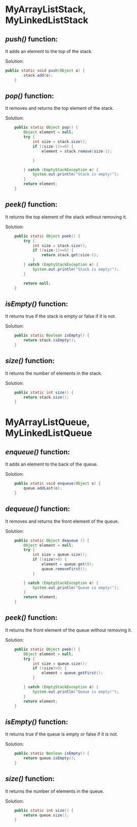 # MyArrayListStack, MyLinkedListStack

## _push()_ function: 
It adds an element to the top of the stack.

Solution:

```java
public static void push(Object o) {
        stack.add(o);
    } 
```

## _pop()_ function: 
It removes and returns the top element of the stack.

Solution:

```java
    public static Object pop() {
        Object element = null;
        try {
            int size = stack.size();
            if ((size-1)>=0) {
                element = stack.remove(size-1);

            }

        } catch (EmptyStackException e) {
            System.out.println("Stack is empty!");
        }
        return element;
    }
```

## _peek()_ function: 
It returns the top element of the stack without removing it.

Solution:

```java
    public static Object peek() {
        try {
            int size = stack.size();
            if ((size-1)>=0) {
                return stack.get(size-1);
            }
        } catch (EmptyStackException e) {
            System.out.println("Stack is empty!");
        }

        return null;
    }
```

## _isEmpty()_ function: 
It returns true if the stack is empty or false if it is not.

Solution:

```java
    public static Boolean isEmpty() {
        return stack.isEmpty();
    }
```

## _size()_ function: 
It returns the number of elements in the stack.

Solution:

```java
    public static int size() {
        return stack.size();
    }
```


# MyArrayListQueue, MyLinkedListQueue

## _enqueue()_ function: 
It adds an element to the back of the queue.

Solution:

```java
    public static void enqueue(Object o) {
        queue.addLast(o);
    }
```

## _dequeue()_ function: 
It removes and returns the front element of the queue.

Solution:

```java
    public static Object dequeue () {
        Object element = null;
        try {
            int size = queue.size();
            if ((size)>0) {
                element = queue.get(0);
                queue.removeFirst();
            }

        } catch (EmptyStackException e) {
            System.out.println("Queue is empty!");
        }
        return element;
    }
```

## _peek()_ function: 
It returns the front element of the queue without removing it.

Solution:

```java
    public static Object peek() {
        Object element = null;
        try {
            int size = queue.size();
            if ((size)>0) {
                element = queue.getFirst();
            }

        } catch (EmptyStackException e) {
            System.out.println("Queue is empty!");
        }
        return element;
    }
```

## _isEmpty()_ function: 
It returns true if the queue is empty or false if it is not.

Solution:

```java
    public static Boolean isEmpty() {
        return queue.isEmpty();
    }
```

## _size()_ function: 
It returns the number of elements in the queue.

Solution:

```java
    public static int size() {
        return queue.size();
    }
```

